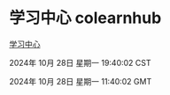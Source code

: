 # 学习中心 colearnhub
[学习中心](http://219.139.197.74:56308/colearnhub/)

2024年 10月 28日 星期一 19:40:02 CST

2024年 10月 28日 星期一 11:40:02 GMT
